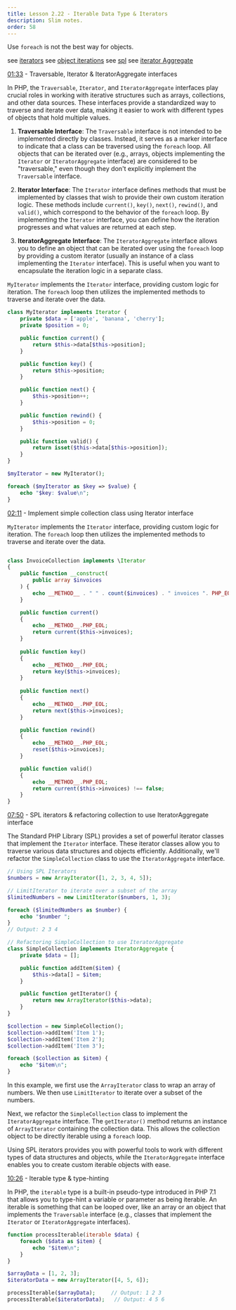 ```yaml
---
title: Lesson 2.22 - Iterable Data Type & Iterators
description: Slim notes.
order: 58
---
```


Use `foreach` is not the best way for objects.

see [iterators](https://www.php.net/manual/en/class.iterator.php)
see [object iterations](https://www.php.net/manual/en/language.oop5.iterations.php)
see [spl](https://www.php.net/manual/en/language.oop5.iterations.php)
see [iterator Aggregate](https://www.php.net/manual/en/class.iteratoraggregate.php)

[01:33](https://www.youtube.com/watch?v=QFPP9B-Q3zM&t=93s) - Traversable, Iterator & IteratorAggregate interfaces

In PHP, the `Traversable`, `Iterator`, and `IteratorAggregate` interfaces play crucial roles in working with iterative structures such as arrays, collections, and other data sources. These interfaces provide a standardized way to traverse and iterate over data, making it easier to work with different types of objects that hold multiple values.

1. **Traversable Interface**:
   The `Traversable` interface is not intended to be implemented directly by classes. Instead, it serves as a marker interface to indicate that a class can be traversed using the `foreach` loop. All objects that can be iterated over (e.g., arrays, objects implementing the `Iterator` or `IteratorAggregate` interface) are considered to be "traversable," even though they don't explicitly implement the `Traversable` interface.

2. **Iterator Interface**:
   The `Iterator` interface defines methods that must be implemented by classes that wish to provide their own custom iteration logic. These methods include `current()`, `key()`, `next()`, `rewind()`, and `valid()`, which correspond to the behavior of the `foreach` loop. By implementing the `Iterator` interface, you can define how the iteration progresses and what values are returned at each step.

3. **IteratorAggregate Interface**:
   The `IteratorAggregate` interface allows you to define an object that can be iterated over using the `foreach` loop by providing a custom iterator (usually an instance of a class implementing the `Iterator` interface). This is useful when you want to encapsulate the iteration logic in a separate class.

`MyIterator` implements the `Iterator` interface, providing custom logic for iteration. The `foreach` loop then utilizes the implemented methods to traverse and iterate over the data.

```php
class MyIterator implements Iterator {
    private $data = ['apple', 'banana', 'cherry'];
    private $position = 0;

    public function current() {
        return $this->data[$this->position];
    }

    public function key() {
        return $this->position;
    }

    public function next() {
        $this->position++;
    }

    public function rewind() {
        $this->position = 0;
    }

    public function valid() {
        return isset($this->data[$this->position]);
    }
}

$myIterator = new MyIterator();

foreach ($myIterator as $key => $value) {
    echo "$key: $value\n";
}
```

[02:11](https://www.youtube.com/watch?v=QFPP9B-Q3zM&t=131s) - Implement simple collection class using Iterator interface

`MyIterator` implements the `Iterator` interface, providing custom logic for iteration. The `foreach` loop then utilizes the implemented methods to traverse and iterate over the data.

```php

class InvoiceCollection implements \Iterator
{
    public function __construct(
        public array $invoices
    ) {
        echo __METHOD__ . " " . count($invoices) . " invoices ". PHP_EOL;
    }

    public function current()
    {
        echo __METHOD__.PHP_EOL;
        return current($this->invoices);
    }
    
    public function key()
    {
        echo __METHOD__.PHP_EOL;
        return key($this->invoices);
    }
    
    public function next()
    {
        echo __METHOD__.PHP_EOL;
        return next($this->invoices);
    }

    public function rewind()
    {
        echo __METHOD__.PHP_EOL;
        reset($this->invoices);
    }

    public function valid()
    {
        echo __METHOD__.PHP_EOL;
        return current($this->invoices) !== false;
    }
}
```

[07:50](https://www.youtube.com/watch?v=QFPP9B-Q3zM&t=470s) - SPL iterators & refactoring collection to use IteratorAggregate interface

The Standard PHP Library (SPL) provides a set of powerful iterator classes that implement the `Iterator` interface. These iterator classes allow you to traverse various data structures and objects efficiently. Additionally, we'll refactor the `SimpleCollection` class to use the `IteratorAggregate` interface.

```php
// Using SPL Iterators
$numbers = new ArrayIterator([1, 2, 3, 4, 5]);

// LimitIterator to iterate over a subset of the array
$limitedNumbers = new LimitIterator($numbers, 1, 3);

foreach ($limitedNumbers as $number) {
    echo "$number ";
}
// Output: 2 3 4

// Refactoring SimpleCollection to use IteratorAggregate
class SimpleCollection implements IteratorAggregate {
    private $data = [];

    public function addItem($item) {
        $this->data[] = $item;
    }

    public function getIterator() {
        return new ArrayIterator($this->data);
    }
}

$collection = new SimpleCollection();
$collection->addItem('Item 1');
$collection->addItem('Item 2');
$collection->addItem('Item 3');

foreach ($collection as $item) {
    echo "$item\n";
}
```

In this example, we first use the `ArrayIterator` class to wrap an array of numbers. We then use `LimitIterator` to iterate over a subset of the numbers.

Next, we refactor the `SimpleCollection` class to implement the `IteratorAggregate` interface. The `getIterator()` method returns an instance of `ArrayIterator` containing the collection data. This allows the collection object to be directly iterable using a `foreach` loop.

Using SPL iterators provides you with powerful tools to work with different types of data structures and objects, while the `IteratorAggregate` interface enables you to create custom iterable objects with ease.

[10:26](https://www.youtube.com/watch?v=QFPP9B-Q3zM&t=626s) - Iterable type & type-hinting

In PHP, the `iterable` type is a built-in pseudo-type introduced in PHP 7.1 that allows you to type-hint a variable or parameter as being iterable. An iterable is something that can be looped over, like an array or an object that implements the `Traversable` interface (e.g., classes that implement the `Iterator` or `IteratorAggregate` interfaces).

```php
function processIterable(iterable $data) {
    foreach ($data as $item) {
        echo "$item\n";
    }
}

$arrayData = [1, 2, 3];
$iteratorData = new ArrayIterator([4, 5, 6]);

processIterable($arrayData);     // Output: 1 2 3
processIterable($iteratorData);   // Output: 4 5 6
```
